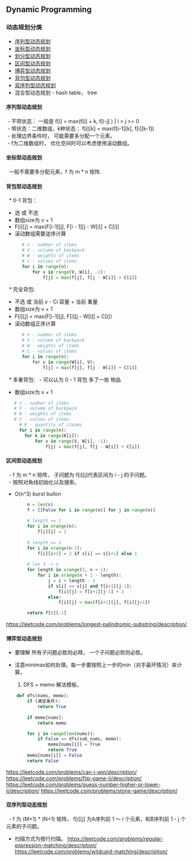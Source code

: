 ## Dynamic Programming ##
### 动态规划分类 ###
+ [序列型动态规划](#序列型动态规划)
+ [坐标型动态规划](#坐标型动态规划)
+ [划分型动态规划](#划分型动态规划)
+ [区间型动态规划](#区间型动态规划)
+ [博弈型动态规划](#博弈型动态规划)
+ [背包型动态规划](#背包型动态规划)
+ [双序列型动态规划](#双序列型动态规划)
+ 混合型动态规划 - hash table， tree

#### 序列型动态规划
  - 不带状态： 一般是 f[i] = max(f[i] + k, f[i-j] ) |  i > j >= 0  
  - 带状态：二维数组，k种状态： f[i][k] = max(f[i-1][k], f[i][k-1])  
  - 处理边界条件时， 可能需要多分配一个元素。  
  - f为二维数组时， 优化空间时可以考虑使用滚动数组。  
   
#### 坐标型动态规划
   一般不需要多分配元素，f 为 m * n 矩阵.
  
#### 背包型动态规划
   * 0-1 背包：
   - 选 或 不选 
   - 数组size为 v + 1
   - F[i][j] = max(F[i-1][j], F[i - 1][j - W[i]] + C[i])  
   - 滚动数组需要逆序计算
      
```python
      # n - number of items
      # V - volume of backpack
      # W - weights of items
      # C - values of items
      for i in range(n):
          for v in range(V, W[i], -1):
              f[j] = max(f[j], f[j - W[i]] + C[i]]
```
   * 完全背包: 
   - 不选 或 当前 v - Ci 容量 + 当前 重量  
   - 数组size为 v + 1
   - F[i][j] = max(F[i-1][j], F[i][j - W[i]] + C[i]）  
   - 滚动数组正序计算
   
```python
      # n - number of items
      # V - volume of backpack
      # W - weights of items
      # C - values of items
      for i in range(n):
          for v in range(W[i], V):
              f[j] = max(f[j], f[j - W[i]] + C[i]]
```   

   * 多重背包: 
   - 可以认为 0 - 1 背包 多了一些 物品
   - 数组size为 v + 1
   ```python
      # n - number of items
      # V - volume of backpack
      # W - weights of items
      # C - values of items
      # K - quantity of iteams
      for i in range(n):
          for k in range(K[i]):
              for v in range(V, W[i], -1):
                  f[j] = max(f[j], f[j - W[i]] + C[i]]
```  
#### 区间型动态规划
   - f 为 m * n 矩阵， 子问题为 f[i][j]代表区间为 i - j 的子问题。  
   - 按照对角线初始化以及搜索。  
   - O(n^3) burst bullon
```python
        n = len(s)
        f = [[False for i in range(n)] for j in range(n)]
        
        # length == 1
        for i in xrange(n):
            f[i][i] = 1
        
        # length == 2
        for i in xrange(n-1):
            f[i][i+1] = 2 if s[i] == s[i+1] else 1
            
        # len 3 -> n
        for length in xrange(3, n + 1):
            for i in xrange(n + 1 - length):
                j = i + length - 1
                if s[i] == s[j] and f[i+1][j-1]:
                    f[i][j] = f[i+1][j-1] + 2
                else:
                    f[i][j] = max(f[i+1][j], f[i][j+1])

        return f[0][-1]
```
https://leetcode.com/problems/longest-palindromic-substring/description/

#### 博弈型动态规划
- 要理解 所有子问题必胜则必拜， 一个子问题必败则必胜。
- 注意minimax如何处理。每一步要按照上一步的min（对手最坏情况）来计算。
    
    1. DFS + memo 解法模板，
```python
    def dfs(nums, memo):
        if (满足条件):
            return True
           
        if memo[nums]:
            return memo

        for i in range(len(nums)):
            if False == dfs(sub_nums, memo):
                memo[nums[i]] = True 
                return True
        memo[nums[i]] = False 
        return False
```
https://leetcode.com/problems/can-i-win/description/   
https://leetcode.com/problems/flip-game-ii/description/
https://leetcode.com/problems/guess-number-higher-or-lower-ii/description/
https://leetcode.com/problems/stone-game/description/
    
#### 双序列型动态规划
   - f 为 (M+1) * (N+1) 矩阵， f[i][j] 为A序列前 1 ～ i 个元素，和B序列前 1 - j 个元素的子问题。  
   - 扫描方式为按行扫描。
https://leetcode.com/problems/regular-expression-matching/description/  
https://leetcode.com/problems/wildcard-matching/description/  
   
